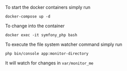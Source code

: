 To start the docker containers simply run

`docker-compose up -d`

To change into the container

`docker exec -it symfony_php bash`

To execute the file system watcher command simply run

`php bin/console app:monitor-directory`

It will watch for changes in `var/monitor_me`